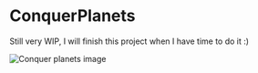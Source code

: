 # ConquerPlanets

Still very WIP, I will finish this project when I have time to do it :)

![Conquer planets image](http://www.juanmaramon.com/assets/img/Conquer.png)
